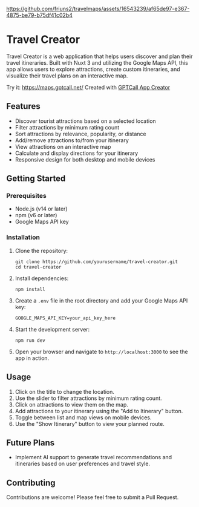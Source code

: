 
https://github.com/friuns2/travelmaps/assets/16543239/af65de97-e367-4875-be79-b75df41c02b4



# Travel Creator

Travel Creator is a web application that helps users discover and plan their travel itineraries. Built with Nuxt 3 and utilizing the Google Maps API, this app allows users to explore attractions, create custom itineraries, and visualize their travel plans on an interactive map.

Try it: https://maps.gptcall.net/
Created with [GPTCall App Creator](https://app.gptcall.net/)

## Features

- Discover tourist attractions based on a selected location
- Filter attractions by minimum rating count
- Sort attractions by relevance, popularity, or distance
- Add/remove attractions to/from your itinerary
- View attractions on an interactive map
- Calculate and display directions for your itinerary
- Responsive design for both desktop and mobile devices

## Getting Started

### Prerequisites

- Node.js (v14 or later)
- npm (v6 or later)
- Google Maps API key

### Installation

1. Clone the repository:
   ```
   git clone https://github.com/yourusername/travel-creator.git
   cd travel-creator
   ```

2. Install dependencies:
   ```
   npm install
   ```

3. Create a `.env` file in the root directory and add your Google Maps API key:
   ```
   GOOGLE_MAPS_API_KEY=your_api_key_here
   ```

4. Start the development server:
   ```
   npm run dev
   ```

5. Open your browser and navigate to `http://localhost:3000` to see the app in action.

## Usage

1. Click on the title to change the location.
2. Use the slider to filter attractions by minimum rating count.
3. Click on attractions to view them on the map.
4. Add attractions to your itinerary using the "Add to Itinerary" button.
5. Toggle between list and map views on mobile devices.
6. Use the "Show Itinerary" button to view your planned route.

## Future Plans

- Implement AI support to generate travel recommendations and itineraries based on user preferences and travel style.

## Contributing

Contributions are welcome! Please feel free to submit a Pull Request.
